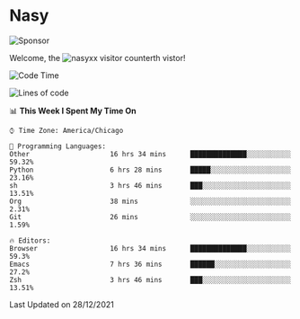 # Nasy

<!--
<p align="center">
<img height="200" src="https://github-readme-stats.vercel.app/api?username=nasyxx&count_private=true&show_icons=true&theme=dracula&include_all_commits=true"/>
<img height="200" src="https://github-readme-stats.vercel.app/api/top-langs/?username=nasyxx&theme=dracula&hide=html,jupyter+notebook&count_private=true&show_icons=true"/>
</p>

  
----------------
-->

![Sponsor](https://img.shields.io/static/v1.svg?label=Sponsor&message=%E2%9D%A4&logo=GitHub&style=flat&color=pink)
 
Welcome, the ![nasyxx visitor counter](https://count.getloli.com/get/@nasyxx?theme=rule34)th vistor!
 
<!--START_SECTION:waka-->
![Code Time](http://img.shields.io/badge/Code%20Time-1%2C630%20hrs%2017%20mins-blue)

![Lines of code](https://img.shields.io/badge/From%20Hello%20World%20I%27ve%20Written-5%20Million%20lines%20of%20code-blue)

📊 **This Week I Spent My Time On** 

```text
⌚︎ Time Zone: America/Chicago

💬 Programming Languages: 
Other                    16 hrs 34 mins      ██████████████░░░░░░░░░░░   59.32% 
Python                   6 hrs 28 mins       █████░░░░░░░░░░░░░░░░░░░░   23.16% 
sh                       3 hrs 46 mins       ███░░░░░░░░░░░░░░░░░░░░░░   13.51% 
Org                      38 mins             ░░░░░░░░░░░░░░░░░░░░░░░░░   2.31% 
Git                      26 mins             ░░░░░░░░░░░░░░░░░░░░░░░░░   1.59%

🔥 Editors: 
Browser                  16 hrs 34 mins      ██████████████░░░░░░░░░░░   59.3% 
Emacs                    7 hrs 36 mins       ██████░░░░░░░░░░░░░░░░░░░   27.2% 
Zsh                      3 hrs 46 mins       ███░░░░░░░░░░░░░░░░░░░░░░   13.51%

```


 Last Updated on 28/12/2021
<!--END_SECTION:waka-->

<!-- ![visitors](https://visitor-badge.laobi.icu/badge?page_id=nasyxx.nasyxx) -->
